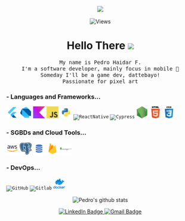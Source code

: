 <!-- <p align="center">
  <img src="https://c.tenor.com/YUzRkMOL-3EAAAAM/programming-computer-frog.gif" width="200" margin-bottom="100"/>
</p> -->
<p align="center">
  <img src="https://preview.redd.it/9xijj1l47st51.png?width=1080&format=png&auto=webp&s=dbfc67a7f7b865bbd23bf46d17506cd941a540fb" width="200" margin-bottom="100"/>
</p>


<p align="center">
  <img src="https://komarev.com/ghpvc/?username=Pedro&style=flat-square&color=red" alt="Views"/>
</p>

<h1 align="center">
    <b>Hello There</b>
    <img src="https://static.wikia.nocookie.net/disneyemojiblitz/images/9/92/EmojiBlitzObi-WanKenobi1.png/revision/latest?cb=20220726120305" weight="35" height="35"/>
</h1>

<p align="center">
  <samp>
    My name is Pedro Haidar F.
    <br>
    I'm a software developer, mainly focus in mobile 📱
    <br>
    Someday I'll be a game dev, dattebayo!
    <br>
    Passionate for pixel art
  </samp>
</p>

### - Languages and Frameworks...

<p>
  <code><img height="32" src="https://raw.githubusercontent.com/github/explore/80688e429a7d4ef2fca1e82350fe8e3517d3494d/topics/flutter/flutter.png" alt="Flutter" title='Flutter'/></code>
  <code><img height="32" src="https://raw.githubusercontent.com/github/explore/80688e429a7d4ef2fca1e82350fe8e3517d3494d/topics/dart/dart.png" alt="Dart" title='Dart'/></code>
  <code><img height="32" src="https://raw.githubusercontent.com/github/explore/80688e429a7d4ef2fca1e82350fe8e3517d3494d/topics/kotlin/kotlin.png" alt="Kotlin" title='Kotlin'/></code>
  <code><img height="32" src="https://raw.githubusercontent.com/github/explore/80688e429a7d4ef2fca1e82350fe8e3517d3494d/topics/javascript/javascript.png" alt="JavaScript" title='JavaScript'/></code>
  <code><img height="32" src="https://raw.githubusercontent.com/github/explore/80688e429a7d4ef2fca1e82350fe8e3517d3494d/topics/python/python.png" alt="Python" title='Python'/></code>
  <code><img height="32" src="https://www.datocms-assets.com/45470/1631026680-logo-react-native.png" alt="ReactNative" title='ReactNative'/></code>
  <code><img height="32" src="https://static-00.iconduck.com/assets.00/cypress-icon-512x511-29zvfts6.png" alt="Cypress" title='Cypress'/></code>
  <code><img height="32" src="https://raw.githubusercontent.com/github/explore/80688e429a7d4ef2fca1e82350fe8e3517d3494d/topics/nodejs/nodejs.png" alt="NodeJs" title='NodeJs'/></code>
  <code><img height="32" src="https://raw.githubusercontent.com/github/explore/80688e429a7d4ef2fca1e82350fe8e3517d3494d/topics/html/html.png" alt="Html" title='Html'/></code>
  <code><img height="32" src="https://raw.githubusercontent.com/github/explore/80688e429a7d4ef2fca1e82350fe8e3517d3494d/topics/css/css.png" alt="CSS" title='CSS'/></code>
</p>

### - SGBDs and Cloud Tools...

<p>
  <code><img height="32" src="https://raw.githubusercontent.com/github/explore/80688e429a7d4ef2fca1e82350fe8e3517d3494d/topics/aws/aws.png" alt="AWS" title='AWS'/></code>
  <code><img height="32" src="https://raw.githubusercontent.com/github/explore/80688e429a7d4ef2fca1e82350fe8e3517d3494d/topics/postgresql/postgresql.png" alt="Flutter" title='Flutter'/></code>
  <code><img height="32" src="https://raw.githubusercontent.com/github/explore/80688e429a7d4ef2fca1e82350fe8e3517d3494d/topics/sql/sql.png" alt="SQLite" title='SQLite'/></code>
  <code><img height="32" src="https://raw.githubusercontent.com/github/explore/80688e429a7d4ef2fca1e82350fe8e3517d3494d/topics/firebase/firebase.png" alt="Firebase" title='Firebase'/></code>
  <code><img height="32" src="https://raw.githubusercontent.com/github/explore/80688e429a7d4ef2fca1e82350fe8e3517d3494d/topics/mongodb/mongodb.png" alt="MongoDB" title='MongoDB'/></code>
</p>

### - DevOps...

<p>
  <code><img height="32" src="https://cdn3.iconfinder.com/data/icons/inficons/512/github.png" alt="GitHub" title='Github'/></code>
  <code><img height="32" src="https://www.justsoftware.com.br/assets/images/GitLab_Logo.svg.png" alt="Gitlab" title='Gitlab'/></code>
  <code><img height="32" src="https://raw.githubusercontent.com/github/explore/80688e429a7d4ef2fca1e82350fe8e3517d3494d/topics/docker/docker.png" alt="Docker" title='Docker'/></code>
</p>

<p align="center">
  <img src="https://github-readme-stats.vercel.app/api?username=pf-haidar&show_icons=true&theme=vision-friendly-dark" alt="Pedro's github stats" />
</p>

<p align="center">
  <a href="https://www.linkedin.com/in/pedro-haidar-5261481a0/">
    <img src="https://img.shields.io/badge/LinkedIn-blue?style=for-the-badge&logo=linkedin&logoColor=white" alt="LinkedIn Badge"/>
  </a>
  <a href="mailto:pedrohfilho.dev@gmail.com">
    <img src="https://img.shields.io/badge/Gmail-red?style=for-the-badge&logo=gmail&logoColor=white" alt="Gmail Badge"/>
  </a>
</p>
